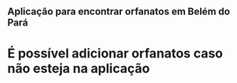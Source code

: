 ## Aplicação para encontrar orfanatos em Belém do Pará

# É possível adicionar orfanatos caso não esteja na aplicação